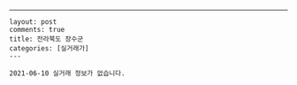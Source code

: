 ---
    layout: post
    comments: true
    title: 전라북도 장수군
    categories: [실거래가]
    ---

    2021-06-10 실거래 정보가 없습니다.

    